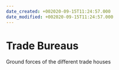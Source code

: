 ```yaml
---
date_created: +002020-09-15T11:24:57.000
date_modified: +002020-09-15T11:24:57.000
---
```


# Trade Bureaus

Ground forces of the different trade houses

